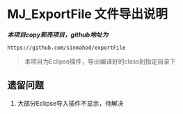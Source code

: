 # MJ_ExportFile 文件导出说明

***本项目copy郭亮项目，github地址为***
```
https://github.com/sinmahod/exportFile
```

> 本项目为Eclipse插件，导出编译好的class到指定目录下

## 遗留问题
1. 大部分Eclipse导入插件不显示，待解决